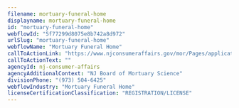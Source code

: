 ```yaml
---
filename: mortuary-funeral-home
displayname: mortuary-funeral-home
id: "mortuary-funeral-home"
webflowId: "5f77299d8075e8b742a8d972"
urlSlug: "mortuary-funeral-home"
webflowName: "Mortuary Funeral Home"
callToActionLink: "https://www.njconsumeraffairs.gov/mor/Pages/applications.aspx"
callToActionText: ""
agencyId: nj-consumer-affairs
agencyAdditionalContext: "NJ Board of Mortuary Science"
divisionPhone: "(973) 504-6425"
webflowIndustry: "Mortuary Funeral Home"
licenseCertificationClassification: "REGISTRATION/LICENSE"
---
```

